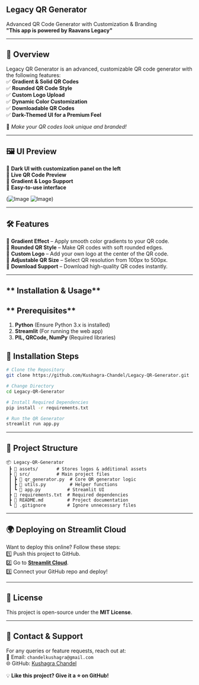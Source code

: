 

## **Legacy QR Generator** 
  Advanced QR Code Generator with Customization & Branding  
 **"This app is powered by Raavans Legacy"**  

---

## **📖 Overview**  
 Legacy QR Generator is an advanced, customizable QR code generator with the following features:  
✅ **Gradient & Solid QR Codes**  
✅ **Rounded QR Code Style**  
✅ **Custom Logo Upload**  
✅ **Dynamic Color Customization**  
✅ **Downloadable QR Codes**  
✅ **Dark-Themed UI for a Premium Feel**  

🎨 *Make your QR codes look unique and branded!*  

---

## **🖼️ UI Preview**  
🔹 **Dark UI with customization panel on the left**  
🔹 **Live QR Code Preview**  
🔹 **Gradient & Logo Support**  
🔹 **Easy-to-use interface**  

(![Image](https://github.com/user-attachments/assets/0e820d6c-5d55-4e28-98a2-31fcf6a3680c)
![Image](https://github.com/user-attachments/assets/3d59d2a4-81aa-4a68-9bc9-391732608fa5)) 

---

## **🛠️ Features**
🔹 **Gradient Effect** – Apply smooth color gradients to your QR code.  
🔹 **Rounded QR Style** – Make QR codes with soft rounded edges.  
🔹 **Custom Logo** – Add your own logo at the center of the QR code.  
🔹 **Adjustable QR Size** – Select QR resolution from 100px to 500px.  
🔹 **Download Support** – Download high-quality QR codes instantly.  

---

## ** Installation & Usage**  
## ** Prerequisites**
1. **Python** (Ensure Python 3.x is installed)  
2. **Streamlit** (For running the web app)  
3. **PIL, QRCode, NumPy** (Required libraries)  

## **🔧 Installation Steps**
```bash
# Clone the Repository
git clone https://github.com/Kushagra-Chandel/Legacy-QR-Generator.git

# Change Directory
cd Legacy-QR-Generator

# Install Required Dependencies
pip install -r requirements.txt

# Run the QR Generator
streamlit run app.py
```

---

## **📂 Project Structure**
```
📦 Legacy-QR-Generator
 ┣ 📂 assets/       # Stores logos & additional assets
 ┣ 📂 src/          # Main project files
 ┃ ┣ 📜 qr_generator.py  # Core QR generator logic
 ┃ ┣ 📜 utils.py         # Helper functions
 ┃ ┗ 📜 app.py          # Streamlit UI
 ┣ 📜 requirements.txt  # Required dependencies
 ┣ 📜 README.md         # Project documentation
 ┗ 📜 .gitignore        # Ignore unnecessary files
```

---

## **🌍 Deploying on Streamlit Cloud**
Want to deploy this online? Follow these steps:  
1️⃣ Push this project to GitHub.  
2️⃣ Go to **[Streamlit Cloud](https://share.streamlit.io/)**.  
3️⃣ Connect your GitHub repo and deploy!  

---

## **📜 License**  
This project is open-source under the **MIT License**.

---

## **📩 Contact & Support**  
For any queries or feature requests, reach out at:  
📧 Email: `chandelkushagra@gmail.com`  
🌐 GitHub: [Kushagra Chandel](https://github.com/Kushagra-Chandel)  

💡 **Like this project? Give it a ⭐ on GitHub!**  


